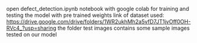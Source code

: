 
open defect_detection.ipynb notebook with google colab for training and testing the model with pre trained weights
link of dataset used: https://drive.google.com/drive/folders/1WR2ukhMh2a5vfD7JT1jvOff0OH-RVc4_?usp=sharing
the folder test images contains some sample images tested on our model
